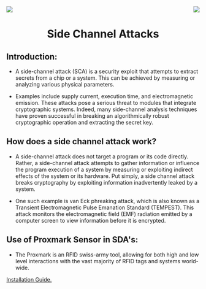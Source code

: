 <div>
<img src="https://img.shields.io/badge/Domain:-Side Channel Attacks%20-black">
<img src="https://img.shields.io/badge/Date-11%20August%202022-green[700]" align="right">

<div align="center"><h1>Side Channel Attacks</h1></div>
</div>

## Introduction:

- A side-channel attack (SCA) is a security exploit that attempts to extract secrets from a chip or a system. This can be achieved by measuring or analyzing various physical parameters. 

- Examples include supply current, execution time, and electromagnetic emission. These attacks pose a serious threat to modules that integrate cryptographic systems. Indeed, many side-channel analysis techniques have proven successful in breaking an algorithmically robust cryptographic operation and extracting the secret key.

## How does a side channel attack work?

- A side-channel attack does not target a program or its code directly. Rather, a side-channel attack attempts to gather information or influence the program execution of a system by measuring or exploiting indirect effects of the system or its hardware. Put simply, a side channel attack breaks cryptography by exploiting information inadvertently leaked by a system. 

- One such example is van Eck phreaking attack, which is also known as a Transient Electromagnetic Pulse Emanation Standard (TEMPEST). This attack monitors the electromagnetic field (EMF) radiation emitted by a computer screen to view information before it is encrypted.

## Use of Proxmark Sensor in SDA's: 

- The Proxmark is an RFID swiss-army tool, allowing for both high and low level interactions with the vast majority of RFID tags and systems world-wide. 

[Installation Guide.](https://github.com/RfidResearchGroup/proxmark3/blob/master/doc/md/Installation_Instructions/Linux-Installation-Instructions.md)